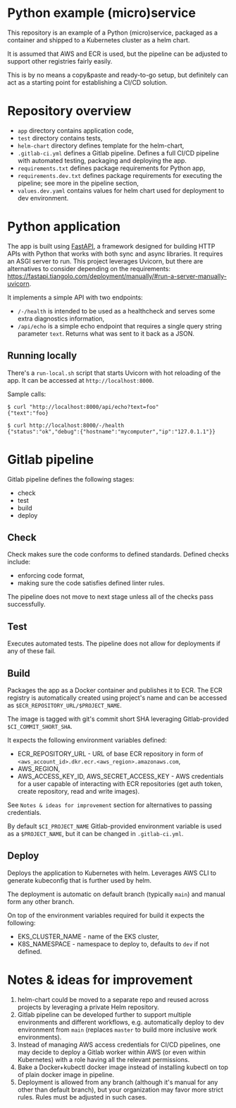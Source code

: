 Python example (micro)service
=============================

This repository is an example of a Python (micro)service, packaged as a container and shipped to a Kubernetes cluster as a helm chart.

It is assumed that AWS and ECR is used, but the pipeline can be adjusted to support other registries fairly easily.

This is by no means a copy&paste and ready-to-go setup, but definitely can act as a starting point for establishing a CI/CD solution.

# Repository overview
- `app` directory contains application code,
- `test` directory contains tests,
- `helm-chart` directory defines template for the helm-chart,
- `.gitlab-ci.yml` defines a Gitlab pipeline. Defines a full CI/CD pipeline with automated testing, packaging and deploying the app.
- `requirements.txt` defines package requirements for Python app,
- `requirements.dev.txt` defines package requirements for executing the pipeline; see more in the pipeline section,
- `values.dev.yaml` contains values for helm chart used for deployment to dev environment.

# Python application

The app is built using [FastAPI](https://fastapi.tiangolo.com/), a framework designed for building HTTP APIs with Python that works with both sync and async libraries. It requires an ASGI server to run. This project leverages Uvicorn, but there are alternatives to consider depending on the requirements: https://fastapi.tiangolo.com/deployment/manually/#run-a-server-manually-uvicorn.

It implements a simple API with two endpoints:
- `/-/health` is intended to be used as a healthcheck and serves some extra diagnostics information,
- `/api/echo` is a simple echo endpoint that requires a single query string parameter `text`. Returns what was sent to it back as a JSON.

## Running locally

There's a `run-local.sh` script that starts Uvicorn with hot reloading of the app. It can be accessed at `http://localhost:8000`.

Sample calls:
```shell
$ curl "http://localhost:8000/api/echo?text=foo"
{"text":"foo}
```

```shell
$ curl http://localhost:8000/-/health
{"status":"ok","debug":{"hostname":"mycomputer","ip":"127.0.1.1"}}
```

# Gitlab pipeline

Gitlab pipeline defines the following stages: 
- check
- test
- build
- deploy

## Check

Check makes sure the code conforms to defined standards. Defined checks include:
- enforcing code format,
- making sure the code satisfies defined linter rules.

The pipeline does not move to next stage unless all of the checks pass successfully.

## Test

Executes automated tests. The pipeline does not allow for deployments if any of these fail.

## Build

Packages the app as a Docker container and publishes it to ECR. The ECR registry is automatically created using project's name and can be accessed as
`$ECR_REPOSITORY_URL/$PROJECT_NAME`.

The image is tagged with git's commit short SHA leveraging Gitlab-provided `$CI_COMMIT_SHORT_SHA`.

It expects the following environment variables defined:
- ECR_REPOSITORY_URL - URL of base ECR repository in form of `<aws_account_id>.dkr.ecr.<aws_region>.amazonaws.com`,
- AWS_REGION,
- AWS_ACCESS_KEY_ID, AWS_SECRET_ACCESS_KEY - AWS credentials for a user capable of interacting with ECR repositories (get auth token, create repository, read and write images).

See `Notes & ideas for improvement` section for alternatives to passing credentials.

By default `$CI_PROJECT_NAME` Gitlab-provided environment variable is used as a `$PROJECT_NAME`, but it can be changed in `.gitlab-ci.yml`.

## Deploy

Deploys the application to Kubernetes with helm. Leverages AWS CLI to generate kubeconfig that is further used by helm.

The deployment is automatic on default branch (typically `main`) and manual form any other branch.

On top of the environment variables required for build it expects the following:
- EKS_CLUSTER_NAME - name of the EKS cluster,
- K8S_NAMESPACE - namespace to deploy to, defaults to `dev` if not defined.


# Notes & ideas for improvement

1. helm-chart could be moved to a separate repo and reused across projects by leveraging a private Helm repository.
2. Gitlab pipeline can be developed further to support multiple environments and different workflows, e.g. automatically deploy to dev environment from `main` (replaces `master` to build more inclusive work environments).
3. Instead of managing AWS access credentials for CI/CD pipelines, one may decide to deploy a Gitlab worker within AWS (or even within Kubernetes) with a role having all the relevant permissions.
4. Bake a Docker+kubectl docker image instead of installing kubectl on top of plain docker image in pipeline.
5. Deployment is allowed from any branch (although it's manual for any other than default branch), but your organization may favor more strict rules. Rules must be adjusted in such cases.